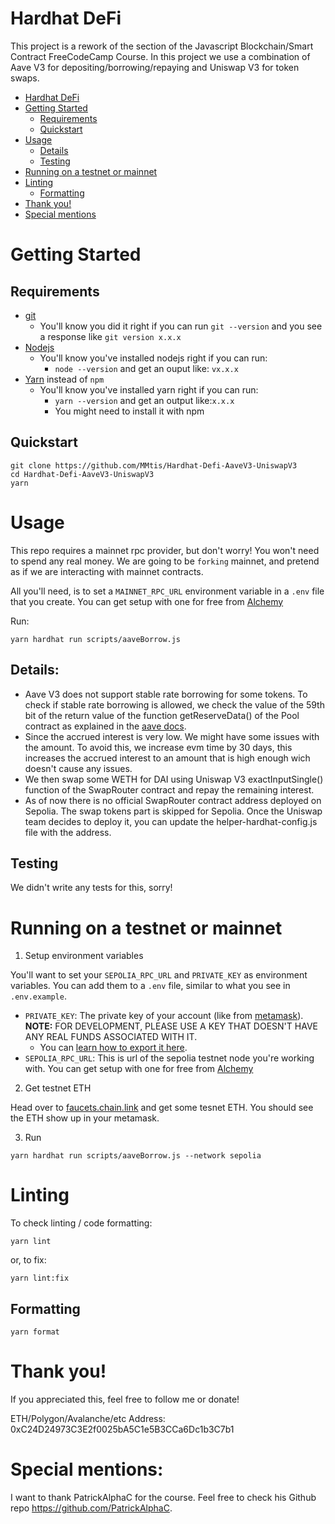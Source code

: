 # Hardhat DeFi 

This project is a rework of the section of the Javascript Blockchain/Smart Contract FreeCodeCamp Course. In this project we use a combination of Aave V3 for depositing/borrowing/repaying and Uniswap V3 for token swaps.

- [Hardhat DeFi](#hardhat-defi)
- [Getting Started](#getting-started)
  - [Requirements](#requirements)
  - [Quickstart](#quickstart)
- [Usage](#usage)
  - [Details](#details)  
  - [Testing](#testing)
- [Running on a testnet or mainnet](#running-on-a-testnet-or-mainnet)
- [Linting](#linting)
  - [Formatting](#formatting)
- [Thank you!](#thank-you)
- [Special mentions](#special-mentions)

# Getting Started

## Requirements

- [git](https://git-scm.com/book/en/v2/Getting-Started-Installing-Git)
  - You'll know you did it right if you can run `git --version` and you see a response like `git version x.x.x`
- [Nodejs](https://nodejs.org/en/)
  - You'll know you've installed nodejs right if you can run:
    - `node --version` and get an ouput like: `vx.x.x`
- [Yarn](https://classic.yarnpkg.com/lang/en/docs/install/) instead of `npm`
  - You'll know you've installed yarn right if you can run:
    - `yarn --version` and get an output like:`x.x.x`
    - You might need to install it with npm

## Quickstart

```
git clone https://github.com/MMtis/Hardhat-Defi-AaveV3-UniswapV3
cd Hardhat-Defi-AaveV3-UniswapV3
yarn
```


# Usage

This repo requires a mainnet rpc provider, but don't worry! You won't need to spend any real money. We are going to be `forking` mainnet, and pretend as if we are interacting with mainnet contracts. 

All you'll need, is to set a `MAINNET_RPC_URL` environment variable in a `.env` file that you create. You can get setup with one for free from [Alchemy](https://alchemy.com/?a=673c802981)

Run:

```
yarn hardhat run scripts/aaveBorrow.js
```

## Details:

- Aave V3 does not support stable rate borrowing for some tokens. To check if stable rate borrowing is allowed, we check the value of the 59th bit of the return value of the function getReserveData() of the Pool contract as explained in the [aave docs](https://docs.aave.com/developers/core-contracts/pool).
- Since the accrued interest is very low. We might have some issues with the amount. To avoid this, we increase evm time by 30 days, this increases the accrued interest to an amount that is high enough wich doesn't cause any issues.
- We then swap some WETH for DAI using Uniswap V3 exactInputSingle() function of the SwapRouter contract and repay the remaining interest.
- As of now there is no official SwapRouter contract address deployed on Sepolia. The swap tokens part is skipped for Sepolia. Once the Uniswap team decides to deploy it, you can update the helper-hardhat-config.js file with the address.

## Testing

We didn't write any tests for this, sorry!


# Running on a testnet or mainnet

1. Setup environment variables

You'll want to set your `SEPOLIA_RPC_URL` and `PRIVATE_KEY` as environment variables. You can add them to a `.env` file, similar to what you see in `.env.example`.

- `PRIVATE_KEY`: The private key of your account (like from [metamask](https://metamask.io/)). **NOTE:** FOR DEVELOPMENT, PLEASE USE A KEY THAT DOESN'T HAVE ANY REAL FUNDS ASSOCIATED WITH IT.
  - You can [learn how to export it here](https://metamask.zendesk.com/hc/en-us/articles/360015289632-How-to-Export-an-Account-Private-Key).
- `SEPOLIA_RPC_URL`: This is url of the sepolia testnet node you're working with. You can get setup with one for free from [Alchemy](https://alchemy.com/?a=673c802981)

2. Get testnet ETH

Head over to [faucets.chain.link](https://faucets.chain.link/) and get some tesnet ETH. You should see the ETH show up in your metamask.

3. Run

```
yarn hardhat run scripts/aaveBorrow.js --network sepolia
```


# Linting

To check linting / code formatting:
```
yarn lint
```
or, to fix: 
```
yarn lint:fix
```

## Formatting

```
yarn format
```


# Thank you!

If you appreciated this, feel free to follow me or donate!

ETH/Polygon/Avalanche/etc Address: 0xC24D24973C3E2f0025bA5C1e5B3CCa6Dc1b3C7b1

# Special mentions:

I want to thank PatrickAlphaC for the course. Feel free to check his Github repo https://github.com/PatrickAlphaC.